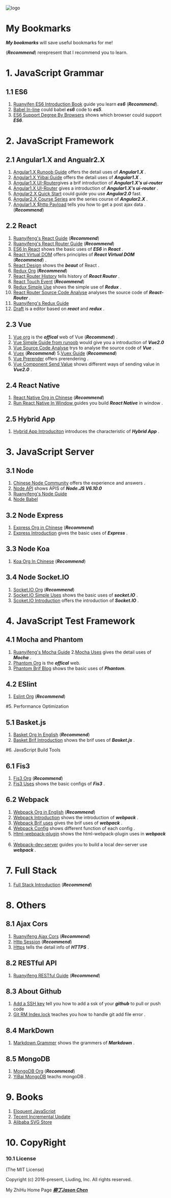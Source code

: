 
![logo](./logo.jpeg)
# My Bookmarks

***My bookmarks*** will save useful bookmarks for me!


(***Recommend***) rerepresent that I recommend you to learn.

# 1. JavaScript Grammar

## 1.1 ES6

1. [Ruanyifen ES6 Introduction Book](http://es6.ruanyifeng.com/) guide you learn ***es6*** (***Recommend***).
2. [Babel In-line](https://babeljs.io/repl/#?babili=false&evaluate=true&lineWrap=false&presets=es2015%2Creact%2Cstage-2&targets=&browsers=&builtIns=false&code=class%20Hello%20%7B%0A%20%20constructor(name%20%2C%20age)%7B%0A%20%20%20%20this.name%20%3D%20name%20%3B%0A%20%20%20%20this.age%20%3D%20age%3B%0A%20%20%7D%0A%20%20%0A%20%20sayHello()%7B%0A%20%20%20%20%0A%20%20%20%20console.log(%22hello%22)%3B%0A%20%20%7D%0A%20%20%0A%7D%0A%0A%0Aev%20%3D%3E%20%7B%0A%20%20return%205%2B%2010%20%3B%0A%7D) could babel ***es6*** code to ***es5***.
3. [ES6 Support Degree By Browsers](http://kangax.github.io/compat-table/es6/) shows which browser could support ***ES6***.

# 2. JavaScript Framework

## 2.1 Angular1.X and Angualr2.X
1. [Angular1.X Runoob Guide](http://www.runoob.com/angularjs/angularjs-tutorial.html) offers the detail uses of ***Angular1.X*** .
2. [Angular1.X Yiibai Guide](http://www.yiibai.com/angularjs/angularjs_custom_directives.html) offers the detail uses of ***Angular1.X*** .
3. [Angular1.X UI-Router](http://www.aichengxu.com/javascript/44576.htm)gives a brif introduction of ***Angular1.X's ui-router***
4. [Angular1.X UI-Router](http://www.open-open.com/lib/view/open1416878937309.html) gives a introduction of ***Angular1.X's ui-router*** .
4. [Angular2.X Quick Start](https://angular.cn/docs/ts/latest/quickstart.html) could guide you use ***Angular2.0*** fast.
5. [Angular2.X Course Series](https://my.oschina.net/u/2275217/blog/482178) are the series course of ***Angular2.X*** .
6. [Angular1.X $http Payload](http://www.360doc.com/content/16/0727/21/35402540_578835103.shtml) tells you how to get a post ajax data .(***Recommend***)



## 2.2 React
1. [Ruanyifeng's React Guide](http://www.ruanyifeng.com/blog/2015/03/react.html) (***Recommend***)
2. [Ruanyifeng's React Router Guide](http://www.ruanyifeng.com/blog/2016/05/react_router.html?utm_source=tool.lu) (***Recommend***)
3. [ES6 In React](http://blog.csdn.net/haoshidai/article/details/52244620) shows the basic uses of ***ES6*** in ***React*** .
4. [React Virtual DOM](https://github.com/livoras/blog/issues/13) offers principles of ***React Virtual DOM*** (***Recommend***) . 
5. [React Design](http://www.infoq.com/cn/articles/react-art-of-simplity/) shows the ***beaut*** of React .
6. [Redux Org](http://cn.redux.js.org/) (***Recommend***)
7. [React Router History](http://www.tuicool.com/articles/emayQ3) tells history of ***React Router*** .
8. [React Touch Event](https://github.com/JedWatson/react-tappable) (***Recommend***)
9. [Redux Simple Use](https://github.com/reactjs/redux/tree/master/examples/counter) shows the simple use of ***Redux*** .
10. [React Router Source Code Analyse](https://github.com/joeyguo/blog/issues/2) analyses the source code of ***React-Router*** .
11. [Ruanyifeng's Redux Guide](http://www.ruanyifeng.com/blog/2016/09/redux_tutorial_part_one_basic_usages.html)
12. [Draft](http://blog.csdn.net/ohmyauthentic/article/details/53519299) is a editor based on ***react*** and ***redux*** .

## 2.3 Vue
1. [Vue org](http://cn.vuejs.org/) is the ***offical*** web of Vue (***Recommend***) .
2. [Vue Simple Guide from runoob](http://www.runoob.com/w3cnote/vue2-start-coding.html) would give you a introduction of ***Vue2.0***
3. [Vue Source Code Analyse](http://jiongks.name/blog/vue-code-review/) trys to analyse the source code of ***Vue*** .
4. [Vuex](https://github.com/vuejs/vuex/blob/dev/README.md) (***Recommend***)
5.[Vuex Guide](http://vuex.vuejs.org/zh-cn/intro.html) (***Recommend***) 
6. [Vue Prerender](https://github.com/chrisvfritz/prerender-spa-plugin) offers prerendering .
7. [Vue Component Send Value](http://www.tuicool.com/articles/jyM32mA) shows different ways of sending value in ***Vue2.0*** .


## 2.4 React Native
1. [React Native Org in Chinese](http://reactnative.cn/) (***Recommend***)
2. [Run React Native In Window ](http://www.lcode.org/%E5%8F%B2%E4%B8%8A%E6%9C%80%E8%AF%A6%E7%BB%86windows%E7%89%88%E6%9C%AC%E6%90%AD%E5%BB%BA%E5%AE%89%E8%A3%85react-native%E7%8E%AF%E5%A2%83%E9%85%8D%E7%BD%AE/) guides you build ***React Native*** in window .




## 2.5 Hybrid App
1. [Hybrid App Introduciton](http://www.cnblogs.com/yuanyingke/p/6060150.html) introduces the characteristic of ***Hybrid App*** .


# 3. JavaScript Server 

## 3.1 Node
1. [Chinese Node Community](http://cnodejs.org/) offers the experience and answers .
2. [Node API](http://nodejs.cn/api/assert.html) shows APIS of ***Node.JS V6.10.0***
3. [Ruanyifeng's Node Guide](http://javascript.ruanyifeng.com/nodejs)
4. [Node Babel](http://www.cnblogs.com/diligenceday/p/5453523.html)


## 3.2 Node Express
1. [Express Org in Chinese](http://www.expressjs.com.cn/) (***Recommend***)
2. [Express Introduction](http://blog.jobbole.com/41325/) gives the basic uses of ***Express*** .


## 3.3 Node Koa
1. [Koa Org In Chinese](http://koa.bootcss.com/) (***Recommend***)

## 3.4 Node Socket.IO
1. [Socket.IO Org](http://socket.io/) (***Recommend***)
2. [Socket.IO Simple Uses](http://www.cnblogs.com/gtaxmjld/p/5437620.html) shows the basic uses of ***socket.IO*** .
3. [Scoket.IO Introduction](http://cnodejs.org/topic/50a1fcc7637ffa4155b5a264) offers the introduction of ***Socket.IO*** .


# 4. JavaScript Test Framework
## 4.1 Mocha and Phantom
1. [Ruanyifeng's Mocha Guide](http://javascript.ruanyifeng.com/nodejs) 
2.[Mocha Uses](http://www.cnblogs.com/tzyy/p/5729602.html) gives the detail uses of ***Mocha*** . 
3. [Phantom Org](http://phantomjs.org) is the ***offical*** web.
4. [Phantom Brif Blog](http://www.cnblogs.com/front-Thinking/p/4321720.html) shows the basic uses of ***Phantom***.

## 4.2 ESlint
1. [Eslint Org](http://eslint.org/docs/user-guide/configuring) (***Recommend***)

#5. Performance Optimization
## 5.1 Basket.js
1. [Basket Org In English](https://addyosmani.com/basket.js/) (***Recommend***)
2. [Basket Brif Introduction](http://www.tuicool.com/articles/J7jeuiv) shows the brif uses of ***Basket.js*** .

#6. JavaScript Build Tools

## 6.1 Fis3
1. [Fis3 Org](http://fis.baidu.com/) (***Recommend***)
2. [Fis3 Uses](http://imweb.io/topic/55d066859399a4ab7d796c93) shows the basic configs of ***Fis3*** .

## 6.2 Webpack
1. [Webpack Org in English](http://webpack.github.io/docs/configuration.html#output-publicpath) (***Recommend***)
2. [Webpack Introduction](http://web.jobbole.com/87408/) shows the introduction of ***webpack*** .
3. [Webpack Brif uses](https://zhuanlan.zhihu.com/p/20367175?columnSlug=FrontendMagazine) gives the brif uses of ***webpack*** .
4. [Webpack Config](http://www.imooc.com/article/7221) shows different function of each config .
5. [Html-webpack-plugin](http://blog.csdn.net/keliyxyz/article/details/51513114) shows the html-webpack-plugin uses in ***webpack*** .
6. [Webpack-dev-server](http://www.jianshu.com/p/8adf4c2bfa51) guides you to build a local dev-server use ***webpack*** .

# 7. Full Stack 
1. [Full Stack Introduction](http://thefullstack.xyz/) (***Recommend***)

# 8. Others
## 8.1 Ajax Cors
1. [Ruanyifeng Ajax Cors](http://www.ruanyifeng.com/blog/2016/04/cors.html) (***Recommend***)
2. [Http Session](http://justsee.iteye.com/blog/1570652) (***Recommend***)
3. [Https](http://www.oschina.net/translate/understanding-https-protocol) tells the detail info of ***HTTPS*** .

## 8.2 RESTful API
1. [Ruanyifeng RESTful Guide](http://www.ruanyifeng.com/blog/2011/09/restful) (***Recommend***)

## 8.3 About Github

1. [Add a SSH key](http://blog.csdn.net/binyao02123202/article/details/20130891) tell you how to add a ssk of your ***github*** to pull or push code
2. [Git RM Index.lock](http://blog.csdn.net/wh_19910525/article/details/8161365) teaches you how to handle git add file error .

## 8.4 MarkDown
1. [Markdown Grammer](http://www.jianshu.com/p/q81RER) shows the grammers of ***Markdown*** .

## 8.5 MongoDB
1. [MongoDB Org](https://www.mongodb.com/) (***Recommend***)
2. [YiBai MongoDB](http://www.yiibai.com/mongodb/) teachs mongoDB .

# 9. Books 
1. [Eloquent JavaScript](http://eloquentjavascript.net/)
2. [Tecent Incremental Update](http://doc.mbalib.com/view/6280a1025d4fcb8e451190b505df8353.html)
3. [Alibaba SVG Store](http://www.iconfont.cn/)

# 10. CopyRight
### 10.1 License

(The MIT License)

Copyright (c) 2016-present, Liuding, Inc.
All rights reserved.

My ZhiHu Home Page ***[柳丁Jason Chen](https://www.zhihu.com/people/liu-ding-jasonchen)*** 

